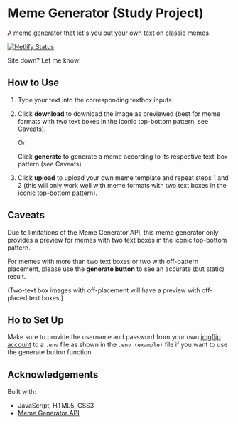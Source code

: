 # Meme Generator (Study Project)

A meme generator that let's you put your own text on classic memes.

[![Netlify Status](https://api.netlify.com/api/v1/badges/073620b0-e979-41b7-9fb6-15b8192a002f/deploy-status)](https://app.netlify.com/sites/meme-generator-videlicet/deploys)

Site down? Let me know!

## How to Use
1. Type your text into the corresponding textbox inputs.
2. Click <b>download</b> to download the image as previewed (best for meme formats with two text boxes in the iconic top-bottom pattern, see Caveats). 
    
    Or: 
    
    Click <b>generate</b> to generate a meme according to its respective text-box-pattern (see Caveats).
3. Click <b>upload</b> to upload your own meme template and repeat steps 1 and 2 (this will only work well with meme formats with two text boxes in the iconic top-bottom pattern).  

## Caveats

Due to limitations of the Meme Generator API, this meme generator only provides a preview for memes with two text boxes in the iconic top-bottom pattern.

For memes with more than two text boxes or two with off-pattern placement, please use the <b>generate button</b> to see an accurate (but static) result. 
    
(Two-text box images with off-placement will have a preview with off-placed text boxes.)

## Ho to Set Up

Make sure to provide the username and password from your own <a href= https://imgflip.com/api> imgflip account</a> to a `.env` file as shown in the `.env (example)` file if you want to use the generate button function.

## Acknowledgements

Built with:
* JavaScript, HTML5, CSS3
* <a href="https://imgflip.com/api" target="_blank">Meme Generator API</a>
